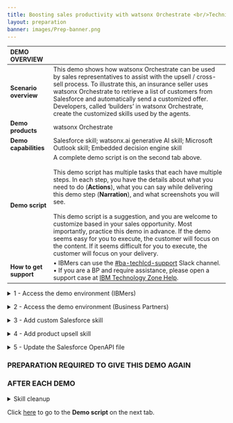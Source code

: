 ```yaml
---
title: Boosting sales productivity with watsonx Orchestrate <br/>Technical Sales Level 3 demo
layout: preparation
banner: images/Prep-banner.png
---
```


<span id="place1"></span>

<span id="top"></span>

<inline-notification text="<strong><strong>Attention: Safari and Chrome browser users.</strong> Please use Firefox to do this demo."></inline-notification>

| **DEMO OVERVIEW** | | 
| :---         | :--- |
| **Scenario overview** | This demo shows how watsonx Orchestrate can be used by sales representatives to assist with the upsell / cross-sell process. To illustrate this, an insurance seller uses watsonx Orchestrate to retrieve a list of customers from Salesforce and automatically send a customized offer. Developers, called ‘builders’ in watsonx Orchestrate, create the customized skills used by the agents. |
| **Demo products** | watsonx Orchestrate |
| **Demo capabilities** | Salesforce skill; watsonx.ai generative AI skill; Microsoft Outlook skill; Embedded decision engine skill|
| **Demo script** | A complete demo script is on the second tab above. <br/><br/> This demo script has multiple tasks that each have multiple steps. In each step, you have the details about what you need to do (**Actions**), what you can say while delivering this demo step (**Narration**), and what screenshots you will see.<br/><br/>This demo script is a suggestion, and you are welcome to customize based in your sales opportunity. Most importantly, practice this demo in advance. If the demo seems easy for you to execute, the customer will focus on the content. If it seems difficult for you to execute, the customer will focus on your delivery. |
| **How to get support** | • IBMers can use the <a href="https://ibm.enterprise.slack.com/archives/C06HT5PHLN9" target="_blank" rel="noreferrer">#ba-techlcd-support</a> Slack channel.<br/> • If you are a BP and require assistance, please open a support case at <a href="https://techzone.ibm.com/help" target="_blank" rel="noreferrer">IBM Technology Zone Help</a>.<br/>|

<details markdown="1">

<summary>1 - Access the demo environment (IBMers)</summary>

This demo is available on several sales demonstration and enablement tenants (demo instances). For new watsonx Orchestrate users, please request access by submitting a <a href="https://ibm.biz/OrchestrateRequestEnv" target="_blank" rel="noreferrer">request here</a>. You will receive an email once you have been onboarded onto a suitable tenant, but please allow 48 hours for your request to be processed.<br/> 

Based on your role and requirements, you will be onboarded onto a sales demonstration tenant or an enablement tenant. Enablement tenants provide short-term access (two week maximum) for enablement purposes. 

Once you have received your onboarding email use your IBM email to log in <a href="https://dl.watson-orchestrate.ibm.com/home" target="_blank" rel="noreferrer">here</a>. <br/>

**Cannot find the demo or skills?**

If you are an existing watsonx Orchestrate user but you cannot see the skills needed to run the demo(they are represented as cards at the bottom of the watsonx screen), please ensure you are in the **Team skills** view. When you log into watsonx Orchestrate, the default view is **Personal skills**. To run the demo, change the view to **Team skills**.<br/><img src="images/prep-1-2-teamskills.jpg" width="600" /> <br/>

If you are an existing watsonx Orchestrate user and still cannot see the skills used in the demo, please request access to a suitable tenant by submitting a <a href="https://ibm.biz/OrchestrateRequestEnv" target="_blank" rel="noreferrer">request here</a>. You will receive an email once you have been onboarded onto a suitable tenant, but please allow 48 hours for your request to be processed.<br/> 

Users with access to multiple tenants (demo environments) should ensure they select a tenant that has the demonstration installed. Please use the <a href="https://ibm-cloud.slack.com/archives/C0216F39ACU" target="_blank" rel="noreferrer">#platinumdemos-automation-support</a> Slack channel if you require assistance. 
<br/> 

</details>

<p/>

<details markdown="1">

<summary>2 - Access the demo environment (Business Partners)</summary>

If you do not have access to a tenant, you can request access by submitting a <a href="https://ibm.biz/OrchestrateRequestEnv" target="_blank" rel="noreferrer">request here</a>. You will receive an email once you have been onboarded onto a suitable tenant, but please allow 48 hours for your request to be processed.<br/><br/>

Once you have received your onboarding email, use your IBM ID to log in <a href="https://dl.watson-orchestrate.ibm.com/home" target="_blank" rel="noreferrer">here</a>.<br/>

</details>

<p/>

<details markdown="1">

<summary>3 - Add custom Salesforce skill</summary>

1. Click the **Team skills** drop-down menu (1) and click **Personal skills** (2). <br/> <img src="images/Prep-1-1.png" width="500" /><br/>

2. Click the **Add skills from the catalog** tile. <br/> <img src="images/Prep-1-2.png" width="500" /><br/>

3. Search for '**life**' in the search panel. <br/> <img src="images/Prep-1-3.jpg" width="800" /><br/>

4. The list of apps is filtered to only show apps that contain skills containing the word 'life.' Click the **Salesforce – Get customers with recent life changes** card. <br/> <img src="images/Prep-1-4.jpg" width="800" /><br/>

5. Click **Add skill +** (1). Click **Connect app** (2). <br/> <img src="images/Prep-1-5.jpg" width="800" /><br/>

6. Use the your salesforce credentials:  • **Client ID** (1)• **Client Secret** (2) Click **Connect app** (3). <br/> <inline-notification text="Request your Salesforce credentials contacting the <strong>#ba-techlcd-support</strong> slack channel"></inline-notification><img src="images/Prep-1-6.jpg" width="800" /><br/> <inline-notification text="If your environment fails to connect the app, <strong>clear your browser cash</strong> first and try to connect your app from an <strong>incognito</strong> window."></inline-notification>

7. Click the **menu slider** icon. <br/> <img src="images/Prep-1-7.jpg" width="500" /><br/>

8. Click **Home**. <br/> <img src="images/Prep-1-8.jpg" width="500" /><br/>

9. Test the skill works correctly by clicking the skill tile. <br/> <img src="images/Prep-1-9.jpg" width="500" /><br/>

10. A table should be shown containing the data from Salesforce. <br/> <img src="images/Prep-1-10.jpg" width="500" /><br/>
   
</details>

<p/>

<details markdown="1">

<summary>4 - Add product upsell skill</summary>

The next personal skill to add will be based on a decision model imported into Automation Builder.

1. Click **Add skills from the catalog**. <br/> <img src="images/Prep-2-1.jpg" width="700" /><br/>

2. Search for '**Product**' in the search panel. <br/> <img src="images/Prep-2-2.jpg" width="700" /><br/>

3. Click **Product Upsell**. <br/> <img src="images/Prep-2-3.png" width="700" /><br/>

4. Click **Add skill +**. <br/> <img src="images/Prep-2-4.png" width="500" /><br/>

</details>

<p/>

<details markdown="1">

<summary>5 - Update the Salesforce OpenAPI file</summary>

<inline-notification text="The OpenAPI file must be updated before it can be used to import a new skill. This is necessary as Orchestrate uses  a few attributes as the unique ID for the skill and this skill has already been imported as a team skill.<br/> We recommend using Microsoft VSCode editor to edit the OpenAPI file."></inline-notification>

1. Download the OpenAPI file: <a href="files/GetSalesforceCustomers.json" target="_blank" rel="noreferrer">GetSalesforceCustomers.json</a><br/><br/>
2. In a multi-user environment, we must provide unique values for the API. There are five attributes to update: **title** and **description** in the "info" section (near the top of the file), and **description**, **summary** and **operationId** in the "paths" section (near the bottom of the file). <br/> <img src="images/Prep-3-1-0.png" width="800" /><br/> <img src="images/Prep-3-1.png" width="800" /><br/><br/> Add your initials and date to the five attributes. Your changes should look as below:<br/><img src="images/Prep-3-1-1.png" width="800" /><br/><img src="images/Prep-3-1-2.png" width="800" /></br/>

</details>

<p/>

### **PREPARATION REQUIRED TO GIVE THIS DEMO AGAIN**

### **AFTER EACH DEMO**

<details markdown="1">

<summary>Skill cleanup</summary>

The watsonx Orchestrate environment used for the demo is shared by many users. After completing your demo, please take a few minutes to remove any skills or automations you created during the demo. Then, also remove the personal skills created during the demo preparation. Finally, remove the decision automation that was imported.

1. Click the **menu slider** icon and select **Skills**. Use the search panel to find the skill flow that was created in the demo. In the example demo, this was created as '**GB Upsell Skill**' (it is listed below as a composite skill). Expand the skill details to confirm you are the author. Click the corresponding **ellipsis** icon to the right of the screen. Click **Delete this skill**. <br/> <img src="images/Prep-6-1.png" width="800" /><br/>

2. Remove the skill that was created using an OpenAPI file. During the preparation for this skill import, it was recommended to add a unique ID to the description attribute in the OpenAPI file. (In the example, 'GB081123' was added to the description attribute.) Use your unique ID to find the skill. Expand the skill details to confirm you are the author. Click the **ellipsis** icon and click **Delete this skill**. <br/> <img src="images/Prep-6-2.png" width="800" /><br/>

</details>

Click [here](demo-script) to go to the **Demo script** on the next tab.